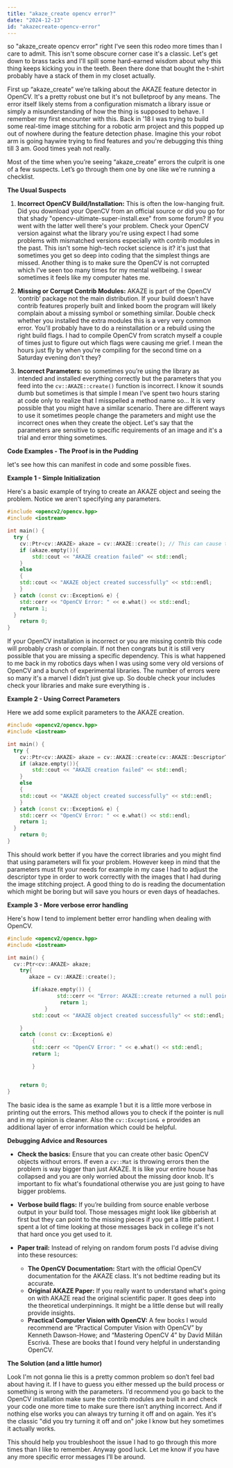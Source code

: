 ```yaml
---
title: "akaze_create opencv error?"
date: "2024-12-13"
id: "akazecreate-opencv-error"
---
```


 so "akaze_create opencv error" right I've seen this rodeo more times than I care to admit. This isn't some obscure corner case it's a classic. Let's get down to brass tacks and I'll spill some hard-earned wisdom about why this thing keeps kicking you in the teeth. Been there done that bought the t-shirt probably have a stack of them in my closet actually.

First up “akaze_create” we’re talking about the AKAZE feature detector in OpenCV. It's a pretty robust one but it's not bulletproof by any means. The error itself likely stems from a configuration mismatch a library issue or simply a misunderstanding of how the thing is supposed to behave. I remember my first encounter with this. Back in '18 I was trying to build some real-time image stitching for a robotic arm project and this popped up out of nowhere during the feature detection phase. Imagine this your robot arm is going haywire trying to find features and you're debugging this thing till 3 am. Good times yeah not really.

Most of the time when you’re seeing “akaze_create” errors the culprit is one of a few suspects. Let’s go through them one by one like we're running a checklist.

**The Usual Suspects**

1.  **Incorrect OpenCV Build/Installation:** This is often the low-hanging fruit. Did you download your OpenCV from an official source or did you go for that shady "opencv-ultimate-super-install.exe" from some forum? If you went with the latter well there's your problem. Check your OpenCV version against what the library you're using expect I had some problems with mismatched versions especially with contrib modules in the past. This isn't some high-tech rocket science is it? it's just that sometimes you get so deep into coding that the simplest things are missed. Another thing is to make sure the OpenCV is not corrupted which I’ve seen too many times for my mental wellbeing. I swear sometimes it feels like my computer hates me.

2.  **Missing or Corrupt Contrib Modules:** AKAZE is part of the OpenCV ‘contrib’ package not the main distribution. If your build doesn’t have contrib features properly built and linked boom the program will likely complain about a missing symbol or something similar. Double check whether you installed the extra modules this is a very very common error. You'll probably have to do a reinstallation or a rebuild using the right build flags. I had to compile OpenCV from scratch myself a couple of times just to figure out which flags were causing me grief. I mean the hours just fly by when you're compiling for the second time on a Saturday evening don't they?

3.  **Incorrect Parameters:** so sometimes you’re using the library as intended and installed everything correctly but the parameters that you feed into the `cv::AKAZE::create()` function is incorrect. I know it sounds dumb but sometimes is that simple I mean I’ve spent two hours staring at code only to realize that I misspelled a method name so... It is very possible that you might have a similar scenario. There are different ways to use it sometimes people change the parameters and might use the incorrect ones when they create the object. Let's say that the parameters are sensitive to specific requirements of an image and it's a trial and error thing sometimes.

**Code Examples - The Proof is in the Pudding**

 let's see how this can manifest in code and some possible fixes.

**Example 1 - Simple Initialization**

Here's a basic example of trying to create an AKAZE object and seeing the problem. Notice we aren't specifying any parameters.

```cpp
#include <opencv2/opencv.hpp>
#include <iostream>

int main() {
  try {
    cv::Ptr<cv::AKAZE> akaze = cv::AKAZE::create(); // This can cause the error
    if (akaze.empty()){
        std::cout << "AKAZE creation failed" << std::endl;
    }
    else
    {
    std::cout << "AKAZE object created successfully" << std::endl;
    }
  } catch (const cv::Exception& e) {
    std::cerr << "OpenCV Error: " << e.what() << std::endl;
    return 1;
  }
    return 0;
}
```

If your OpenCV installation is incorrect or you are missing contrib this code will probably crash or complain. If not then congrats but it is still very possible that you are missing a specific dependency. This is what happened to me back in my robotics days when I was using some very old versions of OpenCV and a bunch of experimental libraries. The number of errors were so many it's a marvel I didn’t just give up. So double check your includes check your libraries and make sure everything is .

**Example 2 - Using Correct Parameters**

Here we add some explicit parameters to the AKAZE creation.

```cpp
#include <opencv2/opencv.hpp>
#include <iostream>

int main() {
  try {
    cv::Ptr<cv::AKAZE> akaze = cv::AKAZE::create(cv::AKAZE::DescriptorType::DESCRIPTOR_MLDB, 0, 3, 0.01f);
    if (akaze.empty()){
        std::cout << "AKAZE creation failed" << std::endl;
    }
    else
    {
    std::cout << "AKAZE object created successfully" << std::endl;
    }
  } catch (const cv::Exception& e) {
    std::cerr << "OpenCV Error: " << e.what() << std::endl;
    return 1;
  }
    return 0;
}

```

This should work better if you have the correct libraries and you might find that using parameters will fix your problem. However keep in mind that the parameters must fit your needs for example in my case I had to adjust the descriptor type in order to work correctly with the images that I had during the image stitching project. A good thing to do is reading the documentation which might be boring but will save you hours or even days of headaches.

**Example 3 - More verbose error handling**

Here's how I tend to implement better error handling when dealing with OpenCV.

```cpp
#include <opencv2/opencv.hpp>
#include <iostream>

int main() {
  cv::Ptr<cv::AKAZE> akaze;
    try{
       akaze = cv::AKAZE::create();

        if(akaze.empty()) {
                std::cerr << "Error: AKAZE::create returned a null pointer" << std::endl;
                 return 1;
            }
        std::cout << "AKAZE object created successfully" << std::endl;

    }
    catch (const cv::Exception& e)
        {
        std::cerr << "OpenCV Error: " << e.what() << std::endl;
        return 1;

        }


    return 0;
}
```

The basic idea is the same as example 1 but it is a little more verbose in printing out the errors. This method allows you to check if the pointer is null and in my opinion is cleaner. Also the `cv::Exception& e` provides an additional layer of error information which could be helpful.

**Debugging Advice and Resources**

*   **Check the basics:** Ensure that you can create other basic OpenCV objects without errors. If even a `cv::Mat` is throwing errors then the problem is way bigger than just AKAZE. It is like your entire house has collapsed and you are only worried about the missing door knob. It's important to fix what's foundational otherwise you are just going to have bigger problems.

*   **Verbose build flags:** If you’re building from source enable verbose output in your build tool. Those messages might look like gibberish at first but they can point to the missing pieces if you get a little patient. I spent a lot of time looking at those messages back in college it's not that hard once you get used to it.

*   **Paper trail:** Instead of relying on random forum posts I'd advise diving into these resources:

    *   **The OpenCV Documentation:**  Start with the official OpenCV documentation for the AKAZE class. It's not bedtime reading but its accurate.
    *   **Original AKAZE Paper:** If you really want to understand what's going on with AKAZE read the original scientific paper. It goes deep into the theoretical underpinnings. It might be a little dense but will really provide insights.
    *   **Practical Computer Vision with OpenCV:** A few books I would recommend are “Practical Computer Vision with OpenCV” by Kenneth Dawson-Howe; and “Mastering OpenCV 4” by David Millán Escrivá. These are books that I found very helpful in understanding OpenCV.

**The Solution (and a little humor)**

Look I'm not gonna lie this is a pretty common problem so don’t feel bad about having it. If I have to guess you either messed up the build process or something is wrong with the parameters. I’d recommend you go back to the OpenCV installation make sure the contrib modules are built in and check your code one more time to make sure there isn’t anything incorrect. And if nothing else works you can always try turning it off and on again. Yes it's the classic "did you try turning it off and on" joke I know but hey sometimes it actually works.

This should help you troubleshoot the issue I had to go through this more times than I like to remember. Anyway good luck. Let me know if you have any more specific error messages I’ll be around.
